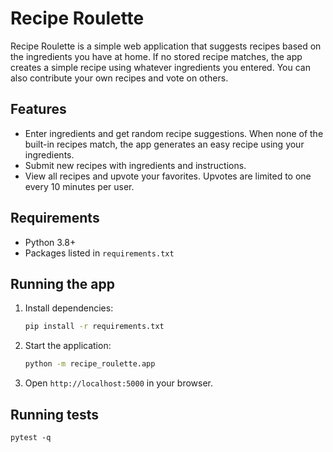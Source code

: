 # Recipe Roulette

Recipe Roulette is a simple web application that suggests recipes based on the ingredients you have at home. If no stored recipe matches, the app creates a simple recipe using whatever ingredients you entered. You can also contribute your own recipes and vote on others.

## Features

- Enter ingredients and get random recipe suggestions. When none of the built-in recipes match, the app generates an easy recipe using your ingredients.
- Submit new recipes with ingredients and instructions.
- View all recipes and upvote your favorites. Upvotes are limited to one every 10 minutes per user.

## Requirements

- Python 3.8+
- Packages listed in `requirements.txt`

## Running the app

1. Install dependencies:
   ```bash
   pip install -r requirements.txt
   ```
2. Start the application:
   ```bash
   python -m recipe_roulette.app
   ```
3. Open `http://localhost:5000` in your browser.

## Running tests

```
pytest -q
```
